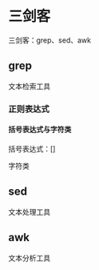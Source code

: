 # 三剑客

三剑客：grep、sed、awk

## grep

文本检索工具

### 正则表达式

#### 括号表达式与字符类

括号表达式：[]

字符类

## sed

文本处理工具

## awk

文本分析工具
